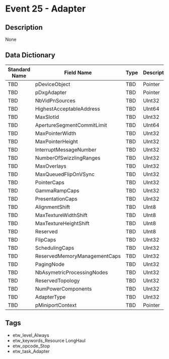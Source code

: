 # Event 25 - Adapter

## Description
None

## Data Dictionary
|Standard Name|Field Name|Type|Description|Sample Value|
|---|---|---|---|---|
|TBD|pDeviceObject|TBD|Pointer|None|None|
|TBD|pDxgAdapter|TBD|Pointer|None|None|
|TBD|NbVidPnSources|TBD|UInt32|None|None|
|TBD|HighestAcceptableAddress|TBD|UInt64|None|None|
|TBD|MaxSlotId|TBD|UInt32|None|None|
|TBD|ApertureSegmentCommitLimit|TBD|UInt64|None|None|
|TBD|MaxPointerWidth|TBD|UInt32|None|None|
|TBD|MaxPointerHeight|TBD|UInt32|None|None|
|TBD|InterruptMessageNumber|TBD|UInt32|None|None|
|TBD|NumberOfSwizzlingRanges|TBD|UInt32|None|None|
|TBD|MaxOverlays|TBD|UInt32|None|None|
|TBD|MaxQueuedFlipOnVSync|TBD|UInt32|None|None|
|TBD|PointerCaps|TBD|UInt32|None|None|
|TBD|GammaRampCaps|TBD|UInt32|None|None|
|TBD|PresentationCaps|TBD|UInt32|None|None|
|TBD|AlignmentShift|TBD|UInt8|None|None|
|TBD|MaxTextureWidthShift|TBD|UInt8|None|None|
|TBD|MaxTextureHeightShift|TBD|UInt8|None|None|
|TBD|Reserved|TBD|UInt8|None|None|
|TBD|FlipCaps|TBD|UInt32|None|None|
|TBD|SchedulingCaps|TBD|UInt32|None|None|
|TBD|ReservedMemoryManagementCaps|TBD|UInt32|None|None|
|TBD|PagingNode|TBD|UInt32|None|None|
|TBD|NbAsymetricProcessingNodes|TBD|UInt32|None|None|
|TBD|ReservedTopology|TBD|UInt32|None|None|
|TBD|NumPowerComponents|TBD|UInt32|None|None|
|TBD|AdapterType|TBD|UInt32|None|None|
|TBD|pMiniportContext|TBD|Pointer|None|None|

## Tags
* etw_level_Always
* etw_keywords_Resource LongHaul
* etw_opcode_Stop
* etw_task_Adapter